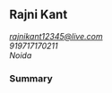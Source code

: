 ## Rajni Kant 
*rajnikant12345@live.com*<br/>*919717170211*<br/>*Noida*

### Summary
```I have 11 years of software development experience, mostly on products. I am good at system design, networking, coding, data structures, and algorithms. In short, I have experienced working on multiple programming languages like C, C++, Golang, JS, HTML, and solved many product-related problems. These days, I am part of the Architect group, we are solving and implementing solutions to many complex problems, for our next-generation Key Management Solution. I am practically well versed in microservices and docker technology and capable of designing a complete system based on it.
```


